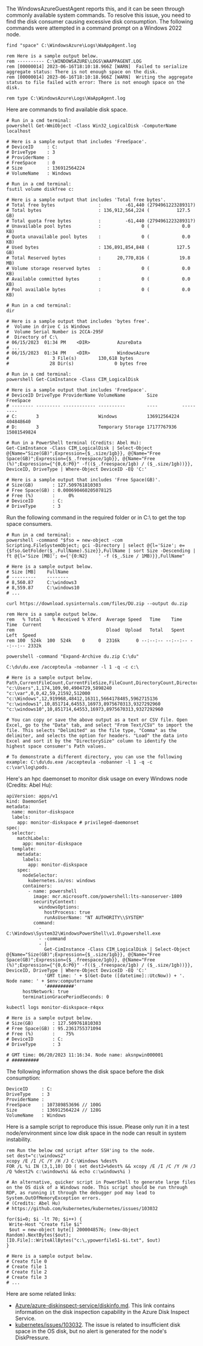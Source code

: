 The WindowsAzureGuestAgent reports this, and it can be seen through commonly available system commands. To resolve this issue, you need to find the disk consumer causing excessive disk consumption. The following commands were attempted in a command prompt on a Windows 2022 node.

```
find "space" C:\WindowsAzure\Logs\WaAppAgent.log

rem Here is a sample output below.
rem ---------- C:\WINDOWSAZURE\LOGS\WAAPPAGENT.LOG
rem [00000014] 2023-06-16T18:10:18.966Z [WARN]  Failed to serialize aggregate status: There is not enough space on the disk.
rem [00000014] 2023-06-16T18:10:18.966Z [WARN]  Writing the aggregate status to file failed with error: There is not enough space on the disk.

rem type C:\WindowsAzure\Logs\WaAppAgent.log
```

Here are commands to find available disk space.

```
# Run in a cmd terminal:
powershell Get-WmiObject -Class Win32_LogicalDisk -ComputerName localhost

# Here is a sample output that includes 'FreeSpace'.
# DeviceID     : C:
# DriveType    : 3
# ProviderName :
# FreeSpace    : 0
# Size         : 136912564224
# VolumeName   : Windows
```

```
# Run in a cmd terminal:
fsutil volume diskfree c:

# Here is a sample output that includes 'Total free bytes'.
# Total free bytes                :         -61,440 (279496122328931?)
# Total bytes                     : 136,912,564,224 (          127.5 GB)
# Total quota free bytes          :         -61,440 (279496122328931?)
# Unavailable pool bytes          :               0 (            0.0 KB)
# Quota unavailable pool bytes    :               0 (            0.0 KB)
# Used bytes                      : 136,891,854,848 (          127.5 GB)
# Total Reserved bytes            :      20,770,816 (           19.8 MB)
# Volume storage reserved bytes   :               0 (            0.0 KB)
# Available committed bytes       :               0 (            0.0 KB)
# Pool available bytes            :               0 (            0.0 KB)
```

```
# Run in a cmd terminal:
dir

# Here is a sample output that includes 'bytes free'.
#  Volume in drive C is Windows
#  Volume Serial Number is 2CCA-295F
#  Directory of C:\
# 06/15/2023  01:34 PM    <DIR>          AzureData
# ...
# 06/15/2023  01:34 PM    <DIR>          WindowsAzure
#                3 File(s)        130,618 bytes
#               28 Dir(s)               0 bytes free
```

```
# Run in a cmd terminal:
powershell Get-CimInstance -Class CIM_LogicalDisk

# Here is a sample output that includes 'FreeSpace'.
# DeviceID DriveType ProviderName VolumeName        Size         FreeSpace
# -------- --------- ------------ ----------        ----         ---------
# C:       3                      Windows           136912564224 404848640
# D:       3                      Temporary Storage 17177767936  15081549824
```

```
# Run in a PowerShell terminal (Credits: Abel Hu):
Get-CimInstance -Class CIM_LogicalDisk | Select-Object @{Name="Size(GB)";Expression={$_.size/1gb}}, @{Name="Free Space(GB)";Expression={$_.freespace/1gb}}, @{Name="Free (%)";Expression={"{0,6:P0}" -f(($_.freespace/1gb) / ($_.size/1gb))}}, DeviceID, DriveType | Where-Object DeviceID -EQ 'C:'

# Here is a sample output that includes 'Free Space(GB)'.
# Size(GB)       : 127.509761810303
# Free Space(GB) : 0.000690460205078125
# Free (%)       :     0%
# DeviceID       : C:
# DriveType      : 3
```

Run the following command in the required folder or in C:\ to get the top space consumers. 

```
# Run in a cmd terminal:
powershell -command "$fso = new-object -com Scripting.FileSystemObject; gci -Directory | select @{l='Size'; e={$fso.GetFolder($_.FullName).Size}},FullName | sort Size -Descending | ft @{l='Size [MB]'; e={'{0:N2}    ' -f ($_.Size / 1MB)}},FullName"

# Here is a sample output below.
# Size [MB]    FullName
# ---------    --------
# 8,560.87     C:\windows3
# 8,559.87     C:\windows10
# ...
```

```
curl https://download.sysinternals.com/files/DU.zip --output du.zip

rem Here is a sample output below.
rem   % Total    % Received % Xferd  Average Speed   Time    Time     Time  Current
rem                                  Dload  Upload   Total   Spent    Left  Speed
rem 100  524k  100  524k    0     0  2316k      0 --:--:-- --:--:-- --:--:-- 2332k

powershell -command "Expand-Archive du.zip C:\du"

C:\du\du.exe /accepteula -nobanner -l 1 -q -c c:\

# Here is a sample output below.
Path,CurrentFileCount,CurrentFileSize,FileCount,DirectoryCount,DirectorySize,DirectorySizeOnDisk
"c:\Users",1,174,109,90,4904729,5898240
"c:\var",0,0,42,59,21592,512000
"c:\Windows",12,919968,48412,16311,5664178485,5962715136
"c:\windows1",10,851714,64553,16973,8975670313,9327292960
"c:\windows10",10,851714,64553,16973,8975670313,9327292960

# You can copy or save the above output as a text or CSV file. Open Excel, go to the "Data" tab, and select "From Text/CSV" to import the file. This selects "Delimited" as the file type, "Comma" as the delimiter, and selects the option for headers. "Load" the data into Excel and sort it by the "DirectorySize" column to identify the highest space consumer's Path values.

# To demonstrate a different directory, you can use the following example: C:\du\du.exe /accepteula -nobanner -l 1 -q -c c:\var\log\pods.
```

Here's an hpc daemonset to monitor disk usage on every Windows node (Credits: Abel Hu):

```
apiVersion: apps/v1
kind: DaemonSet
metadata:
  name: monitor-diskspace
  labels:
    app: monitor-diskspace # privileged-daemonset
spec:
  selector:
    matchLabels:
      app: monitor-diskspace
  template:
    metadata:
      labels:
        app: monitor-diskspace
    spec:
      nodeSelector:
        kubernetes.io/os: windows
      containers:
        - name: powershell
          image: mcr.microsoft.com/powershell:lts-nanoserver-1809
          securityContext:
            windowsOptions:
              hostProcess: true
              runAsUserName: "NT AUTHORITY\\SYSTEM"
          command:
            - C:\Windows\System32\WindowsPowerShell\v1.0\powershell.exe
            - -command
            - |
              Get-CimInstance -Class CIM_LogicalDisk | Select-Object @{Name="Size(GB)";Expression={$_.size/1gb}}, @{Name="Free Space(GB)";Expression={$_.freespace/1gb}}, @{Name="Free (%)";Expression={"{0,6:P0}" -f(($_.freespace/1gb) / ($_.size/1gb))}}, DeviceID, DriveType | Where-Object DeviceID -EQ 'C:'
              'GMT time: ' + $(Get-Date ([datetime]::UtcNow)) + '. Node name: ' + $env:computername
              '##########'
      hostNetwork: true
      terminationGracePeriodSeconds: 0
```

```
kubectl logs monitor-diskspace-r4qxx

# Here is a sample output below.
# Size(GB)       : 127.509761810303
# Free Space(GB) : 95.2361755371094
# Free (%)       :    75%
# DeviceID       : C:
# DriveType      : 3

# GMT time: 06/20/2023 11:16:34. Node name: aksnpwin000001
# ##########
```

The following information shows the disk space before the disk consumption:

```
DeviceID     : C:
DriveType    : 3
ProviderName :
FreeSpace    : 107389853696	// 100G
Size         : 136912564224	// 128G
VolumeName   : Windows
```

Here is a sample script to reproduce this issue. Please only run it in a test node/environment since low disk space in the node can result in system instability.

```
rem Run the below cmd script after SSH'ing to the node.
set dest="c:\windows2"
xcopy /E /I /C /Y /H /J C:\Windows %dest%
FOR /L %i IN (3,1,10) DO ( set dest2=%dest% && xcopy /E /I /C /Y /H /J /Q %dest2% c:\windows%i && echo c:\windows%i )
```

```
# An alternative, quicker script in PowerShell to generate large files on the OS disk of a Windows node. This script should be run through RDP, as running it through the debugger pod may lead to System.OutOfMemoryException errors. 
# (Credits: Abel Hu)
# https://github.com/kubernetes/kubernetes/issues/103032

for($i=0; $i -lt 70; $i++) {
 Write-Host "Create file $i"
 $out = new-object byte[] 2000048576; (new-Object Random).NextBytes($out);[IO.File]::WriteAllBytes("c:\,ypowerfile51-$i.txt", $out)
}

# Here is a sample output below.
# Create file 0
# Create file 1
# Create file 2
# Create file 3
# ...
```
Here are some related links:
- [Azure/azure-diskinspect-service/diskinfo.md](https://github.com/Azure/azure-diskinspect-service/blob/master/docs/diskinfo.md). This link contains information on the disk inspection capability in the Azure Disk Inspect Service.
- [kubernetes/issues/103032](https://github.com/kubernetes/kubernetes/issues/103032). The issue is related to insufficient disk space in the OS disk, but no alert is generated for the node's DiskPressure.
